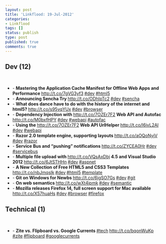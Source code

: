 ```yaml
---
layout: post
title: 'Linkflood: 19-Jul-2012'
categories:
- Linkflood
tags: []
status: publish
type: post
published: true
comments: true
---
```

<h2>Dev (12)</h2><br /><ul><li>- <strong>Mastering the Application Cache Manifest for Offline Web Apps and Performance </strong><a href='http://t.co/7gVG3yf3'>http://t.co/7gVG3yf3</a><strong> </strong><a href="http://twitter.com/search/%23dev">#dev</a><strong> </strong><a href="http://twitter.com/search/%23html5">#html5</a><strong></strong></li><li>- <strong>Announcing Sencha Try </strong><a href='http://t.co/ODhIpTc2'>http://t.co/ODhIpTc2</a><strong> </strong><a href="http://twitter.com/search/%23dev">#dev</a><strong> </strong><a href="http://twitter.com/search/%23sencha">#sencha</a><strong></strong></li><li>- <strong>What does dance have to do with the history of the internet and html5? </strong><a href='http://t.co/s95vqYUx'>http://t.co/s95vqYUx</a><strong> </strong><a href="http://twitter.com/search/%23dev">#dev</a><strong> </strong><a href="http://twitter.com/search/%23browser">#browser</a><strong></strong></li><li>- <strong>Dependency Injection with </strong><a href='http://t.co/7OZEr7F2'>http://t.co/7OZEr7F2</a><strong> Web API and Autofac </strong><a href='http://t.co/M0bxfHPY'>http://t.co/M0bxfHPY</a><strong> </strong><a href="http://twitter.com/search/%23dev">#dev</a><strong> </strong><a href="http://twitter.com/search/%23webapi">#webapi</a><strong> </strong><a href="http://twitter.com/search/%23autofac">#autofac</a><strong></strong></li><li>- <strong>Using the </strong><a href='http://t.co/7OZEr7F2'>http://t.co/7OZEr7F2</a><strong> Web API UrlHelper </strong><a href='http://t.co/l6ivL2AI'>http://t.co/l6ivL2AI</a><strong> </strong><a href="http://twitter.com/search/%23dev">#dev</a><strong> </strong><a href="http://twitter.com/search/%23webapi">#webapi</a><strong></strong></li><li>- <strong>Razor 2.0 template engine, supporting layouts </strong><a href='http://t.co/aOQoNyjV'>http://t.co/aOQoNyjV</a><strong> </strong><a href="http://twitter.com/search/%23dev">#dev</a><strong> </strong><a href="http://twitter.com/search/%23razor">#razor</a><strong></strong></li><li>- <strong>Service Bus and “pushing” notifications </strong><a href='http://t.co/ZYCEA0Hr'>http://t.co/ZYCEA0Hr</a><strong> </strong><a href="http://twitter.com/search/%23dev">#dev</a><strong> </strong><a href="http://twitter.com/search/%23servicebus">#servicebus</a><strong></strong></li><li>- <strong>Multiple file upload with </strong><a href='http://t.co/VQsAxDbj'>http://t.co/VQsAxDbj</a><strong> 4.5 and Visual Studio 2012 </strong><a href='http://t.co/6JtSTHHn'>http://t.co/6JtSTHHn</a><strong> </strong><a href="http://twitter.com/search/%23dev">#dev</a><strong> </strong><a href="http://twitter.com/search/%23aspnet">#aspnet</a><strong></strong></li><li>- <strong>A New Collection of Free HTML5 and CSS3 Templates </strong><a href='http://t.co/nbJmqsIk'>http://t.co/nbJmqsIk</a><strong> </strong><a href="http://twitter.com/search/%23dev">#dev</a><strong> </strong><a href="http://twitter.com/search/%23html5">#html5</a><strong> </strong><a href="http://twitter.com/search/%23template">#template</a><strong></strong></li><li>- <strong>Git on Windows for Newbs </strong><a href='http://t.co/6jgSO7Gs'>http://t.co/6jgSO7Gs</a><strong> </strong><a href="http://twitter.com/search/%23dev">#dev</a><strong> </strong><a href="http://twitter.com/search/%23git">#git</a><strong></strong></li><li>- <strong>On web semantics </strong><a href='http://t.co/wXt4ipmk'>http://t.co/wXt4ipmk</a><strong> </strong><a href="http://twitter.com/search/%23dev">#dev</a><strong> </strong><a href="http://twitter.com/search/%23semantic">#semantic</a><strong></strong></li><li>- <strong>Mozilla releases Firefox 14, full screen support for Mac available </strong><a href='http://t.co/X57huaHs'>http://t.co/X57huaHs</a><strong> </strong><a href="http://twitter.com/search/%23dev">#dev</a><strong> </strong><a href="http://twitter.com/search/%23browser">#browser</a><strong> </strong><a href="http://twitter.com/search/%23firefox">#firefox</a><strong></strong></li></ul><h2>Technical (1)</h2><br /><ul><li>- <strong>Zite vs. Flipboard vs. Google Currents </strong><a href="http://twitter.com/search/%23tech">#tech</a><strong> </strong><a href='http://t.co/bqonWuKp'>http://t.co/bqonWuKp</a><strong> </strong><a href="http://twitter.com/search/%23zite">#zite</a><strong> </strong><a href="http://twitter.com/search/%23flipboard">#flipboard</a><strong> </strong><a href="http://twitter.com/search/%23googlecurrents">#googlecurrents</a><strong></strong></li></ul>
